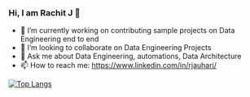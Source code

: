 ### Hi, I am Rachit J 👋

<!--
**rachitj/rachitj** is a ✨ _special_ ✨ repository because its `README.md` (this file) appears on your GitHub profile.
-->

- 🔭 I’m currently working on contributing  sample projects on Data Engineering end to end
- 👯 I’m looking to collaborate on Data Engineering Projects
- 💬 Ask me about Data Engineering, automations, Data Architecture
- 📫 How to reach me: https://www.linkedin.com/in/rjauhari/

[![Top Langs](https://github-readme-stats.vercel.app/api/top-langs/?username=rachitj&layout=donut)](https://github.com/rachitj/github-readme-stats)

